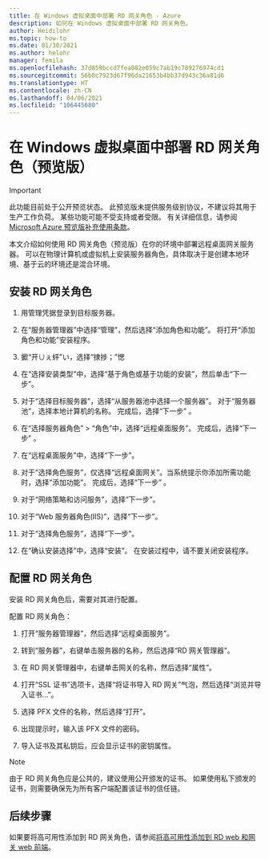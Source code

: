 ```yaml
---
title: 在 Windows 虚拟桌面中部署 RD 网关角色 - Azure
description: 如何在 Windows 虚拟桌面中部署 RD 网关角色。
author: Heidilohr
ms.topic: how-to
ms.date: 01/30/2021
ms.author: helohr
manager: femila
ms.openlocfilehash: 37d859bccd7fea082e059c7ab19c789276974cd1
ms.sourcegitcommit: 56b0c7923d67f96da21653b4bb37d943c36a81d6
ms.translationtype: HT
ms.contentlocale: zh-CN
ms.lasthandoff: 04/06/2021
ms.locfileid: "106445680"
---
```

# <a name="deploy-the-rd-gateway-role-in-windows-virtual-desktop-preview"></a>在 Windows 虚拟桌面中部署 RD 网关角色（预览版）

> [!IMPORTANT]
> 此功能目前处于公开预览状态。
> 此预览版未提供服务级别协议，不建议将其用于生产工作负荷。 某些功能可能不受支持或者受限。
> 有关详细信息，请参阅 [Microsoft Azure 预览版补充使用条款](https://azure.microsoft.com/support/legal/preview-supplemental-terms/)。

本文介绍如何使用 RD 网关角色（预览版）在你的环境中部署远程桌面网关服务器。 可以在物理计算机或虚拟机上安装服务器角色，具体取决于是创建本地环境、基于云的环境还是混合环境。

## <a name="install-the-rd-gateway-role"></a>安装 RD 网关角色

1. 用管理凭据登录到目标服务器。

2. 在“服务器管理器”中选择“管理”，然后选择“添加角色和功能”。   将打开“添加角色和功能”安装程序。

3. 擨“开∪ぇ蚲”い，选择“捸捗；”愢

4. 在“选择安装类型”中，选择“基于角色或基于功能的安装”，然后单击“下一步”。  

5. 对于“选择目标服务器”，选择“从服务器池中选择一个服务器”。  对于“服务器池”，选择本地计算机的名称。 完成后，选择“下一步”  。

6. 在“选择服务器角色” >  “角色”中，选择“远程桌面服务”。 完成后，选择“下一步”  。

7. 在“远程桌面服务”中，选择“下一步”。 

8. 对于“选择角色服务”，仅选择“远程桌面网关”。当系统提示你添加所需功能时，选择“添加功能”。   完成后，选择“下一步”  。

9. 对于“网络策略和访问服务”，选择“下一步”。 

10. 对于“Web 服务器角色(IIS)”，选择“下一步”。 

11. 对于“选择角色服务”，选择“下一步”。 

12. 在“确认安装选择”中，选择“安装”。  在安装过程中，请不要关闭安装程序。

## <a name="configure-rd-gateway-role"></a>配置 RD 网关角色

安装 RD 网关角色后，需要对其进行配置。

配置 RD 网关角色：

1. 打开“服务器管理器”，然后选择“远程桌面服务”。 

2. 转到“服务器”，右键单击服务器的名称，然后选择“RD 网关管理器”。 

3. 在 RD 网关管理器中，右键单击网关的名称，然后选择“属性”。

4. 打开“SSL 证书”选项卡，选择“将证书导入 RD 网关”气泡，然后选择“浏览并导入证书…”。  

5. 选择 PFX 文件的名称，然后选择“打开”。

6. 出现提示时，输入该 PFX 文件的密码。

7. 导入证书及其私钥后，应会显示证书的密钥属性。

>[!NOTE]
>由于 RD 网关角色应是公共的，建议使用公开颁发的证书。 如果使用私下颁发的证书，则需要确保先为所有客户端配置该证书的信任链。

## <a name="next-steps"></a>后续步骤

如果要将高可用性添加到 RD 网关角色，请参阅[将高可用性添加到 RD web 和网关 web 前端](/windows-server/remote/remote-desktop-services/rds-rdweb-gateway-ha)。